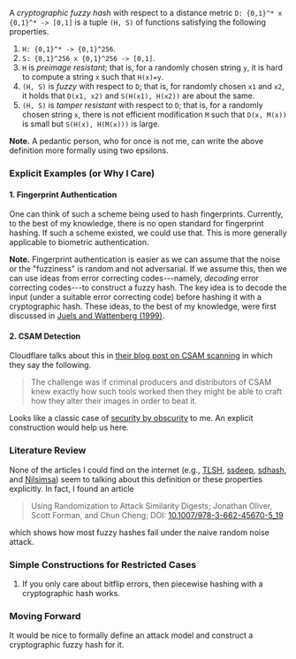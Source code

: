 A *cryptographic fuzzy hash* with respect to a distance metric `D: {0,1}^* x
{0,1}^* -> [0,1]` is a tuple `(H, S)` of functions satisfying the following
properties.

1. `H: {0,1}^* -> {0,1}^256`.
2. `S: {0,1}^256 x {0,1}^256 -> [0,1]`.
3. `H` is *preimage resistant*; that is, for a randomly chosen string `y`, it
   is hard to compute a string `x` such that `H(x)=y`.
4. `(H, S)` is *fuzzy* with respect to `D`; that is, for randomly chosen `x1`
   and `x2`, it holds that `D(x1, x2)` and `S(H(x1), H(x2))` are about the
   same.
5. `(H, S)` is *tamper resistant* with respect to `D`; that is, for a randomly
   chosen string `x`, there is not efficient modification `M` such that `D(x,
   M(x))` is small but `S(H(x), H(M(x)))` is large.

**Note.** A pedantic person, who for once is not me, can write the above
definition more formally using two epsilons.

### Explicit Examples (or Why I Care)

#### 1. Fingerprint Authentication

One can think of such a scheme being used to hash fingerprints. Currently, to
the best of my knowledge, there is no open standard for fingerprint hashing. If
such a scheme existed, we could use that. This is more generally applicable to
biometric authentication.

**Note.** Fingerprint authentication is easier as we can assume that the noise
or the "fuzziness" is random and not adversarial. If we assume this, then we
can use ideas from error correcting codes---namely, *decoding* error correcting
codes---to construct a fuzzy hash. The key idea is to decode the input (under a
suitable error correcting code) before hashing it with a cryptographic hash.
These ideas, to the best of my knowledge, were first discussed in [Juels and
Wattenberg (1999)](https://dl.acm.org/doi/10.1145/319709.319714).

#### 2. CSAM Detection

Cloudflare talks about this in [their blog post on CSAM
scanning](https://blog.cloudflare.com/the-csam-scanning-tool/amp/) in which they
say the following.

> The challenge was if criminal producers and distributors of CSAM knew exactly
> how such tools worked then they might be able to craft how they alter their
> images in order to beat it.

Looks like a classic case of [security by
obscurity](https://en.wikipedia.org/wiki/Security_through_obscurity) to me. An
explicit construction would help us here.

### Literature Review

None of the articles I could find on the internet (e.g.,
[TLSH](https://github.com/trendmicro/tlsh),
[ssdeep](https://ssdeep-project.github.io/ssdeep/index.html),
[sdhash](https://github.com/sdhash/sdhash), and
[Nilsimsa](https://en.wikipedia.org/wiki/Nilsimsa_Hash)) seem to talking about
this definition or these properties explicitly. In fact, I found an article

> Using Randomization to Attack Similarity Digests; Jonathan Oliver, Scott
> Forman, and Chun Cheng; DOI:
> [10.1007/978-3-662-45670-5_19](https://doi.org/10.1007/978-3-662-45670-5_19)

which shows how most fuzzy hashes fail under the naive random noise attack.

### Simple Constructions for Restricted Cases

1. If you only care about bitflip errors, then piecewise hashing with a
   cryptographic hash works.

### Moving Forward

It would be nice to formally define an attack model and construct a
cryptographic fuzzy hash for it.

